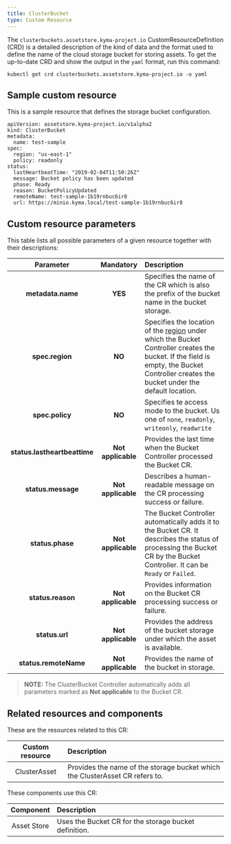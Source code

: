 ```yaml
---
title: ClusterBucket
type: Custom Resource
---
```


The `clusterbuckets.assetstore.kyma-project.io` CustomResourceDefinition (CRD) is a detailed description of the kind of data and the format used to define the name of the cloud storage bucket for storing assets. To get the up-to-date CRD and show the output in the `yaml` format, run this command:

```
kubectl get crd clusterbuckets.assetstore.kyma-project.io -o yaml
```

## Sample custom resource

This is a sample resource that defines the storage bucket configuration.

```
apiVersion: assetstore.kyma-project.io/v1alpha2
kind: ClusterBucket
metadata:
  name: test-sample
spec:
  region: "us-east-1"
  policy: readonly
status:
  lastHeartbeatTime: "2019-02-04T11:50:26Z"
  message: Bucket policy has been updated
  phase: Ready
  reason: BucketPolicyUpdated
  remoteName: test-sample-1b19rnbuc6ir8
  url: https://minio.kyma.local/test-sample-1b19rnbuc6ir8
```

## Custom resource parameters

This table lists all possible parameters of a given resource together with their descriptions:


| Parameter   |      Mandatory      |  Description |
|:----------:|:-------------:|:------|
| **metadata.name** |    **YES**   | Specifies the name of the CR which is also the prefix of the bucket name in the bucket storage. |
| **spec.region** |    **NO**   | Specifies the location of the [region](https://github.com/kyma-project/kyma/blob/master/components/assetstore-controller-manager/config/crds/assetstore_v1alpha1_bucket.yaml#L34) under which the Bucket Controller creates the bucket. If the field is empty, the Bucket Controller creates the bucket under the default location. |
| **spec.policy** | **NO** | Specifies te access mode to the bucket. Us one of `none`, `readonly`, `writeonly`, `readwrite` |
| **status.lastheartbeattime** |    **Not applicable**    | Provides the last time when the Bucket Controller processed the Bucket CR. |
| **status.message** |    **Not applicable**    | Describes a human-readable message on the CR processing success or failure. |
| **status.phase** |    **Not applicable**    | The Bucket Controller automatically adds it to the Bucket CR. It describes the status of processing the Bucket CR by the Bucket Controller. It can be `Ready` or `Failed`. |
| **status.reason** |    **Not applicable**    | Provides information on the Bucket CR processing success or failure. |
| **status.url** |    **Not applicable**   | Provides the address of the bucket storage under which the asset is available. |
| **status.remoteName** |    **Not applicable**   | Provides the name of the bucket in storage. |

> **NOTE:** The ClusterBucket Controller automatically adds all parameters marked as **Not applicable** to the Bucket CR.

## Related resources and components

These are the resources related to this CR:

| Custom resource |   Description |
|:----------:|:------|
| ClusterAsset |  Provides the name of the storage bucket which the ClusterAsset CR refers to. |

These components use this CR:

| Component   |   Description |
|:----------:|:------|
| Asset Store |  Uses the Bucket CR for the storage bucket definition. |

